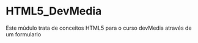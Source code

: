 # HTML5_DevMedia
Este múdulo trata de conceitos HTML5 para o curso devMedia através de um formulario
